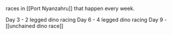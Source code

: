 races in [[Port Nyanzahru]] that happen every week.

Day 3 - 2 legged dino racing
Day 6 -  4 legged dino racing
Day 9 - [[unchained dino race]]